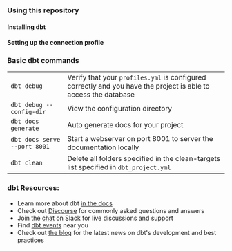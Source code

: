 ### Using this repository

#### Installing dbt

#### Setting up the connection profile



### Basic dbt commands
|   |   |
| ------------ | ------------ |
|`dbt debug`|Verify that your `profiles.yml` is configured correctly and you have the project is able to access the database|
|`dbt debug --config-dir`|View the configuration directory|
|`dbt docs generate`|Auto generate docs for your project|
|`dbt docs serve --port 8001`|Start a webserver on port 8001 to server the documentation locally|
|`dbt clean`|Delete all folders specified in the clean-targets list specified in `dbt_project.yml`|

### dbt Resources:
- Learn more about dbt [in the docs](https://docs.getdbt.com/docs/introduction)
- Check out [Discourse](https://discourse.getdbt.com/) for commonly asked questions and answers
- Join the [chat](http://slack.getdbt.com/) on Slack for live discussions and support
- Find [dbt events](https://events.getdbt.com) near you
- Check out [the blog](https://blog.getdbt.com/) for the latest news on dbt's development and best practices

